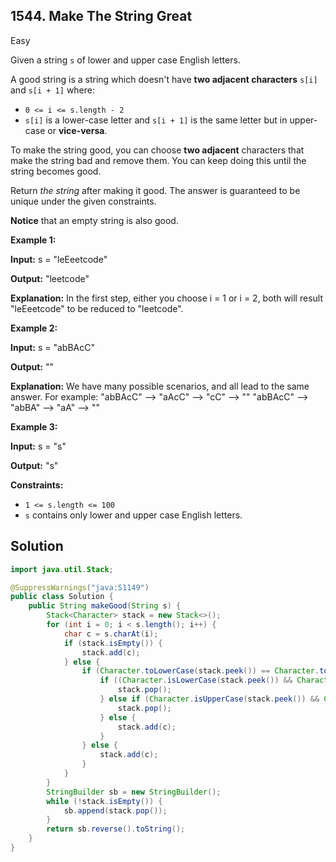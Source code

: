 ## 1544\. Make The String Great

Easy

Given a string `s` of lower and upper case English letters.

A good string is a string which doesn't have **two adjacent characters** `s[i]` and `s[i + 1]` where:

*   `0 <= i <= s.length - 2`
*   `s[i]` is a lower-case letter and `s[i + 1]` is the same letter but in upper-case or **vice-versa**.

To make the string good, you can choose **two adjacent** characters that make the string bad and remove them. You can keep doing this until the string becomes good.

Return _the string_ after making it good. The answer is guaranteed to be unique under the given constraints.

**Notice** that an empty string is also good.

**Example 1:**

**Input:** s = "leEeetcode"

**Output:** "leetcode"

**Explanation:** In the first step, either you choose i = 1 or i = 2, both will result "leEeetcode" to be reduced to "leetcode".

**Example 2:**

**Input:** s = "abBAcC"

**Output:** ""

**Explanation:** We have many possible scenarios, and all lead to the same answer. For example: "abBAcC" --> "aAcC" --> "cC" --> "" "abBAcC" --> "abBA" --> "aA" --> ""

**Example 3:**

**Input:** s = "s"

**Output:** "s"

**Constraints:**

*   `1 <= s.length <= 100`
*   `s` contains only lower and upper case English letters.

## Solution

```java
import java.util.Stack;

@SuppressWarnings("java:S1149")
public class Solution {
    public String makeGood(String s) {
        Stack<Character> stack = new Stack<>();
        for (int i = 0; i < s.length(); i++) {
            char c = s.charAt(i);
            if (stack.isEmpty()) {
                stack.add(c);
            } else {
                if (Character.toLowerCase(stack.peek()) == Character.toLowerCase(c)) {
                    if ((Character.isLowerCase(stack.peek()) && Character.isUpperCase(c))) {
                        stack.pop();
                    } else if (Character.isUpperCase(stack.peek()) && Character.isLowerCase(c)) {
                        stack.pop();
                    } else {
                        stack.add(c);
                    }
                } else {
                    stack.add(c);
                }
            }
        }
        StringBuilder sb = new StringBuilder();
        while (!stack.isEmpty()) {
            sb.append(stack.pop());
        }
        return sb.reverse().toString();
    }
}
```